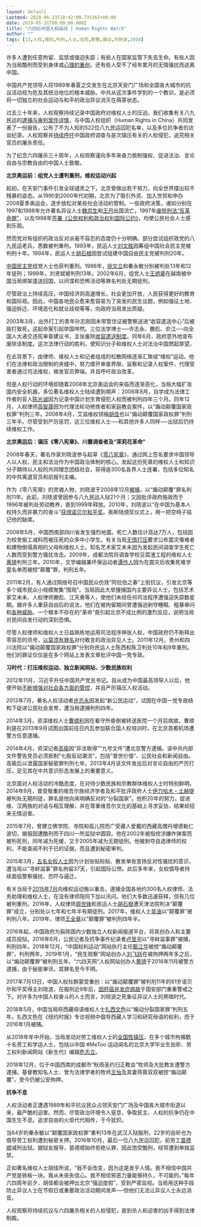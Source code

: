 ```yaml
---
layout: default
Lastmod: 2020-06-23T18:42:00.735362+00:00
date: 2019-05-31T00:00:00.000Z
title: "六四后中国人权运动 | Human Rights Watch"
author: ""
tags: [13,人权,维权,判刑,人士,当局,颠覆,煽动,刘晓波,2016]
---
```


许多人遭到任意拘留、监禁或强迫失踪；有些人在国家监管下失去生命。有些人因为当局酷刑而受到身体或[心理的重创](https://www.hrw.org/news/2017/01/18/china-breaks-human-rights-lawyer)。还有些人受不了经年累月的无情骚扰而逃离中国。

中国共产党领导人将1989年春夏之交发生在北京天安门广场和全国各大城市的抗议活动视为危及其统治地位的根本威胁。中共从这次事件学到的一个教训，是必须将一切独立的社会运动与和平的政治异议消灭在萌芽状态。

过去三十年来，人权观察持续记录中国政府对维权人士的压迫。我们收集有关八九民运的[逮捕与审判案件详情](https://www.hrw.org/news/2016/06/02/tiananmen-archives-1989-2004)，与中国人权组织（Human Rights in China）共同发表了一份报告，公布了不为人知的522位八九民运囚犯名单，以及多位抗争者的访谈纪录。人权观察并[持续呼吁](https://www.hrw.org/news/2018/05/31/china-answer-tiananmen-massacre-calls-justice)中国政府调查与是次镇压有关的人权侵犯，追究相关官员的屠杀责任。

为了纪念六四屠杀三十周年，人权观察谨向多年来奋力抵制强权、促进法治、言论自由与宗教自由的中国人士致敬。

**北京奥运前：组党人士遭判重刑，维权运动兴起**

起初，在天安门事件引发全球谴责之下，北京曾做出若干努力，向全世界摆出较不残暴的姿态。从1990到2000年代初期，北京为了吸引外资、加入世贸和申办2008夏季奥运会，逐步放松对某些社会活动的管制。一些政府决策，诸如分别在1997和1998年允许著名异议人士[魏京生](https://www.hrw.org/news/1997/11/16/wei-jingsheng-released)和[王丹](https://www.hrw.org/legacy/campaigns/china/scholars/t15/wangdan.htm)出国流亡，1997年[废除刑法“反革命罪”](https://www.hrw.org/legacy/campaigns/china-98/counter.htm)，以及1998年[签署《公民权利和政治权利国际公约》](https://www.hrw.org/news/2013/10/08/china-ratify-key-international-human-rights-treaty)，均使公民社会人士感到乐观。

然而党对有组织的政治反对派毫不容忍的态度仍十分明确。部分尝试组织政党的八九民运老兵，悉数被判重刑。1993年，民运人士[刘文胜](http://news.bbc.co.uk/hi/chinese/news/newsid_881000/8816711.stm)因筹组中国社会民主党被判刑十年。1994年，民运人士[胡石根](https://pen.org/rapid-action/dissident-writer-hu-shigen-released/)因尝试组建中国自由民主党被判刑20年。

[中国民主党](https://www.hrw.org/report/2000/09/01/china-nipped-bud/suppression-china-democracy-party)组党人士也获判重刑。1998年，[徐文立](https://www.hrw.org/news/1998/12/21/no-justice-china)和秦永敏分别被判处13年和12年徒刑；1999年，刘贤斌被判刑13年。2002年6月，组党人士[王炳章](https://humanrightscommission.house.gov/defending-freedom-project/prisoners-by-country/China/Wang%20Bingzhang)在越南被中国当局绑架遣送回国，以间谍和恐怖活动等罪名判处无期徒刑。

尽管政治上持续高压，中国经济则高速增长，社会更加开放，人民获得更好的教育和国际观。因此，中国各地民众愈来愈容易为了突发的民生议题，例如强征土地、强迫拆迁、环境恶化和就业歧视等等，向政府当局发出质疑。

2003年3月，出外打工的青年孙志刚因未带暂住证被警察送进“收容遣送中心”后被殴打致死。这起命案引起举国哗然。三位法学博士──许志永、滕彪、俞江──向全国人大递交违宪审查建议书，主张废除[收容遣送制度](https://www.hrw.org/report/2009/11/12/alleyway-hell/chinas-abusive-black-jails)。同年6月，政府意外地宣布废除该制度。这次法律行动的胜利，使知识分子和维权人士对法治中国燃起厚望。

在此背景下，由律师、维权人士和记者组成的松散网络逐渐汇聚成“维权”运动。他们在法律和政治限制的夹缝中，努力撑开审查界限，监察和记录人权案件，代理受害者通过司法维权，揭发官员弊端，并且呼吁政治改革。

  

但是人权行动的环境却随着2008年北京奥运会的来临而逐渐恶化，当局大幅扩张国内安全机器，多位著名维权人士陆续遭到噤声：2006年8月，自学成为法律工作者的盲人[陈光诚](https://www.hrw.org/news/2010/11/13/chronology-chen-guangchengs-case)因为记录中国计划生育侵犯人权而被判刑四年三个月。同年12月，人权律师[高智晟](https://www.hrw.org/news/2014/07/31/chronology-gao-zhisheng)因为代理法轮功修炼者和家庭教会案件，以“煽动颠覆国家政权罪”判刑三年。2008年4月，艾滋维权领袖[胡佳](https://www.hrw.org/news/2008/10/02/china-release-jailed-rights-activist-hu-jia)也以“煽动颠覆国家政权罪”判刑三年半。尽管受到严厉惩罚，这三位维权人士──和其他许多人同样──出狱后仍持续维权工作。

**北京奥运后：镇压《零八宪章》、川震调查者及“茉莉花革命”**

2008年春天，著名作家刘晓波参与起草《[零八宪章](https://www.hrw.org/news/2008/12/10/china-retaliation-signatories-rights-charter)》，通过网上签名要求中国领导人以人权、民主和法治作为中国政治体制的核心。发起这份宪章的维权人士和知识分子期待以人权的共同理念团结社会，获得逾300名各界人士连署，包括多位知名的中共离退官员和前报刊主编。

作为《零八宪章》的灵魂人物，刘晓波于2008年12月[被捕](https://www.hrw.org/news/2009/12/03/china-liu-xiaobos-release-hinges-international-action)，以“煽动颠覆”罪名判刑11年。此前，刘晓波曾因参与八九民运入狱21个月；又因批评政府施政而于1996年被判处劳动教养，直到1999年释放。2010年，刘晓波以“在中国为基本人权持久而非暴力的奋斗”[获颁诺贝尔和平奖](https://www.hrw.org/news/2010/10/08/china-q-and-nobel-peace-prize-winner-liu-xiaobo)。奥斯陆颁奖仪式上，用一把空椅子铭记他的缺席。

2008年5月，中国西南部四川省发生强烈地震。死亡人数估计高达7万人，包括因为校舍偷工减料而被压死的众多中小学生。有关当局[无情打压](https://www.hrw.org/news/2009/05/06/china-end-quake-zone-abuses)要求公布震灾罹难者和建物倒塌真相的父母和维权人士。知名艺术家艾未未因为发起民间调查学生死亡人数而受到警方骚扰攻击。2009年，成都法院将调查学校豆腐渣工程的维权人士[黄琦](https://www.hrw.org/news/2009/11/23/china-sham-trial-veteran-human-rights-activist)判刑三年。2010年，文学编辑兼环保运动者[谭作人](https://www.hrw.org/news/2009/08/04/china-cancel-trials-quake-victim-advocates)因为在震灾后收集死难学童名单而被控“颠覆”罪，判刑五年。

2011年2月，有人通过网络号召中国民众仿效“阿拉伯之春”上街抗议，引发北京等多个城市民众小规模聚集“围观”。当局因此大举搜捕国内主要异议人士，包括艺术家艾未未、人权律师滕彪、江天勇等人，使他们未经任何司法程序遭强迫失踪数星期。据许多人重获自由后的说法，他们在被拘留期间曾遭强迫剥夺睡眠、粗暴审问和[各种威胁](https://www.hrw.org/news/2011/03/02/wake-and-smell-jasmine)。一个根本不存在的“革命”竟引起北京不成比例的激烈反应，说明当局对民间自发行动的深刻恐惧。

尽管人权律师和维权人士日益熟练地运用司法程序伸张人权，中国政府仍不断释出零容忍的讯号，[以莫须有罪名](https://www.hrw.org/news/2012/01/23/china-year-illegal-politically-motivated-disappearances)对付敢言的政治异见人士。2011年12月，贵州和四川法院以“煽动颠覆国家政权罪”分别将民运人士陈西和陈卫判处10年和9年重刑。他们的罪证仅仅是在多个网站上发表文章批评中国一党专政。

**习时代：打压维权运动、独立新闻网站、少数民族权利**

2012年11月，习近平升任中国共产党总书记。自从成为中国最高领导人以后，他便开始[不断增强对社会各方面的管控](https://www.hrw.org/news/2017/02/01/chinas-xi-no-answer-trump)，并且严厉镇压人权活动。

2013年7月，著名人权活动者[许志永](https://www.hrw.org/news/2013/12/25/china-drop-charges-against-prominent-activist)因发起“新公民运动”，试图在中国一党专政结构下促进公民社会发育，遭当局逮捕判刑四年。

2014年3月，资深维权人士[曹顺利](https://www.hrw.org/news/2015/09/14/china-government-should-account-activists-detention-death)因在看守所昏倒被转送医院一个月后病故。曹顺利是在2013年9月试图出国前往日内瓦参加联合国人权培训时，在北京首都机场遭警方任意逮捕。

2014年4月，资深记者[高瑜](https://www.hrw.org/news/2014/11/19/china-release-veteran-journalist-gao-yu)因“非法取得”“九号文件”遭北京警方逮捕。该中共内部文件警告党员必须抵制“七股反动潮流”，包括“普世价值”、公民社会和新闻自由。高瑜后以泄露国家秘密罪判刑七年。2013年4月该文件发出后对言论自由的严厉打压，足见其在中共意识形态发展上的重要意义。

北京面对人权活动的冷酷态度，在对待少数民族和宗教群体维权人士时特别鲜明。2014年9月，普受敬重的维吾尔族经济学者及和平批评政府人士[伊力哈木・土赫提](https://www.hrw.org/news/2016/10/11/ilham-tohti-2016-martin-ennals-award-laureate-human-rights-defenders)被判处无期刑徒，罪名是他向来明确反对的“分裂国家”。他积20年的努力，促进维、汉两族的对话与相互理解，并在尊重维吾尔文化的基础上寻求妥协，结果却招来无情迫害。

2015年7月，曾建立佛学院、寺院和孤儿院而广受藏人爱戴的西藏高僧丹增德勒仁波切，据报因遭酷刑而于四川一所监狱中圆寂。他在2002年被指控涉嫌炸弹案而被判死刑，同年减为死缓，又于2005年减为无期徒刑。他被剥夺自选律师的权利，不能查阅不利于已的证据，而且遭到秘密审判。

2015年3月，[五名女权人士](https://www.hrw.org/news/2015/04/14/china-drop-all-charges-against-feminist-activists)因为计划张贴标贴、散发单张宣扬反对性骚扰的意识，遭当局以“寻衅滋事”罪名拘留37天，引起国际公愤。此后多年来，女权倡导者持续面临警察骚扰、恐吓与逼迁。

有关当局于[2015年7月](https://www.hrw.org/news/2016/07/07/china-free-rights-lawyers-held-secretly-year)向维权运动施以重击，逮捕全国各地约300名人权律师、法务助理和维权人士，在没有律师陪同下加以讯问。他们大多数迅速获释，但有几位被判重刑。2016年，人权律师[周世锋](https://www.hrw.org/news/2016/06/17/china-drop-cases-against-rights-lawyers)和民运人士[胡石根](https://www.nytimes.com/2016/08/04/world/asia/china-hu-shigen.html)遭天津法院判决“颠覆罪”成立，分别处以七年和七年半有期徒刑。2017年，维权人士[吴淦](https://www.hrw.org/news/2018/07/05/china-free-rights-lawyers-reinstate-law-licenses)以“颠覆罪”被判刑八年。2019年，律师[王全章](https://www.hrw.org/news/2018/04/12/china-march-find-her-husband)以“颠覆罪”被判刑四年半。

2016年起，中国政府为翦除国内少数独立人权新闻报道平台，将其创办人和主要成员投狱。2016年6月，公民记者及抗争事件纪录者[卢昱宇](https://cpj.org/2017/08/china-sentences-journalist-lu-yuyu-to-four-years-i.php)以“寻衅滋事罪”被捕，判刑四年。2018年12月，“中国权利运动”网站执行主任[甄江华](https://www.hrw.org/news/2018/04/02/china-free-anti-censorship-activist)被控“煽动颠覆罪”，判刑两年。2019年1月，“民生观察”网站创办人[刘飞跃](https://www.hrw.org/news/2019/01/29/china-rights-website-founder-sentenced-5-years)在被拘押两年多之后，以“煽动颠覆罪”被判刑五年。“六四天网”人权网站创办人[黄琦](https://www.hrw.org/news/2019/01/22/trials-china-kept-secret-silencing-lawyers)于2016年11月被警方逮捕，由于秘密审讯，其罪名至今不明。

2017年7月13日，中国人权社群蒙受重创：以“煽动颠覆罪”被判刑11年的61岁诺贝尔和平奖得主刘晓波，在服刑近9年后，[因肝癌并发症病故](https://www.hrw.org/news/2017/07/13/china-democratic-voice-liu-xiaobo-dies-custody)于国安部门重重警戒之下。对许多为中国人权奋斗的人士而言，刘晓波之死象征异议人士的黑暗时代。

2018年5月，中国当局将西藏母语维权人士[扎西文色](https://www.hrw.org/news/2018/05/22/china-activist-convicted-promoting-tibetan-language)以“煽动分裂国家罪”判刑五年。扎西文色在《纽约时报》专访视频中倡导西藏人学习和研究母语的权利，而于2016年1月被捕。

从2018年年中开始，当局发动对劳工维权人士的[全国性镇压](https://www.hrw.org/news/2018/12/03/china-release-workers-student-activists)，在多个城市拘捕数十名劳工和学运人士，包括以中国 #MeToo 运动闻名的北京大学毕业生岳昕、劳工权利新闻网站《新生代》编辑[危志立](https://www.hrw.org/news/2019/04/01/chinas-labor-activists-hold-fast-freedom)。

2018年12月，位于中国西南的成都市“秋雨圣约归正教会”牧师及大批教友遭警方逮捕。基督教知名人士、曾为法律学者的牧师[王怡](https://www.hrw.org/news/2018/12/13/china-repression-christian-church-intensifies)及其妻蒋蓉双双被控“煽动颠覆”，至今仍被公安拘押。

**抗争不息**

人权活动者正遭遇1989年和平抗议民众占领天安门广场及中国各大城市街道以来，最严酷的迫害。然而，尽管政治环境令人窒息，争取民主、人权的抗争仍在中国生生不息。追求自由的火炬代代相传，于今犹炽。

当64岁的秦永敏以“颠覆国家政权罪”重判13年在武汉入狱服刑，22岁的岳昕也为倡导劳工权利遭到秘密关押。2016年10月，最后一位八九民运囚犯，前劳工[苗德顺](https://www.hrw.org/news/2011/06/01/china-tiananmen-resonates-new-crackdown)减刑出狱。据狱友报导，苗德顺始终拒绝认罪，因此饱受酷刑，经常遭到单独监禁。

正如著名维权人士胡佳所说，“我不会改变，因为这是发乎人情。我不相信中国共产党是铁板一块。我从未丧失信心。我不相信邪恶力量能够持久，不可能的。”每年六四周年前夕，胡佳都会被押出北京“强迫度假”，受到严密监视。当局用这种手段防止异议人士在节假日或重要政治活动期间发声──但他们无法让异议人士永远消音。

人权观察将持续抗议与六四屠杀相关的人权侵犯，直到杀人和迫害的凶手得到法律制裁。

